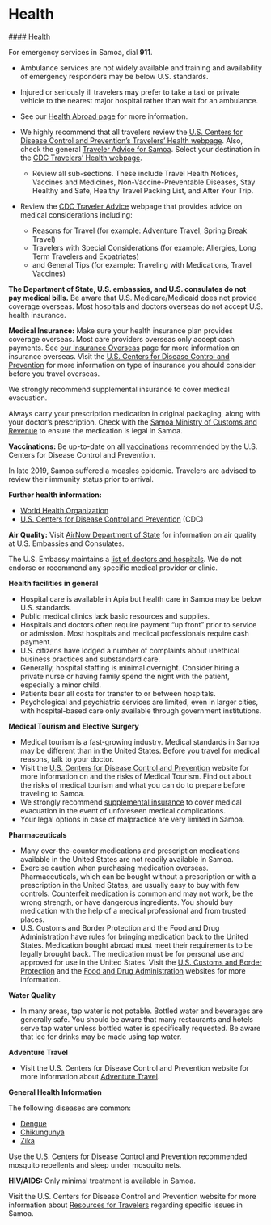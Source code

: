 # Health

[#### Health](javascript:void(0); "Health")

For emergency services in Samoa, dial **911**.

* Ambulance services are not widely available and training and availability of emergency responders may be below U.S. standards.
* Injured or seriously ill travelers may prefer to take a taxi or private vehicle to the nearest major hospital rather than wait for an ambulance.
* See our [Health Abroad page](https://travel.state.gov/content/travel/en/international-travel/before-you-go/your-health-abroad.html) for more information.
* We highly recommend that all travelers review the [U.S. Centers for Disease Control and Prevention’s Travelers’ Health webpage](https://wwwnc.cdc.gov/travel/). Also, check the general [Traveler Advice for Samoa](https://wwwnc.cdc.gov/travel/destinations/traveler/none/samoa?s_cid=ncezid-dgmq-travel-single-001). Select your destination in the [CDC Travelers’ Health webpage](https://wwwnc.cdc.gov/travel/).
  + Review all sub-sections. These include Travel Health Notices, Vaccines and Medicines, Non-Vaccine-Preventable Diseases, Stay Healthy and Safe, Healthy Travel Packing List, and After Your Trip.

* Review the [CDC Traveler Advice](https://wwwnc.cdc.gov/travel) webpage that provides advice on medical considerations including:
  + Reasons for Travel (for example: Adventure Travel, Spring Break Travel)
  + Travelers with Special Considerations (for example: Allergies, Long Term Travelers and Expatriates)
  + and General Tips (for example: Traveling with Medications, Travel Vaccines)

**The Department of State, U.S. embassies, and U.S. consulates do not pay medical bills.** Be aware that U.S. Medicare/Medicaid does not provide coverage overseas. Most hospitals and doctors overseas do not accept U.S. health insurance.

**Medical Insurance:** Make sure your health insurance plan provides coverage overseas. Most care providers overseas only accept cash payments. See [our Insurance Overseas](https://travel.state.gov/content/travel/en/international-travel/before-you-go/your-health-abroad/Insurance_Coverage_Overseas.html) page for more information on insurance overseas. Visit the [U.S. Centers for Disease Control and Prevention](https://wwwnc.cdc.gov/travel/page/insurance) for more information on type of insurance you should consider before you travel overseas.

We strongly recommend supplemental insurance to cover medical evacuation.

Always carry your prescription medication in original packaging, along with your doctor’s prescription. Check with the [Samoa Ministry of Customs and Revenue](https://www.revenue.gov.ws/customs-procedures/) to ensure the medication is legal in Samoa.

**Vaccinations:** Be up-to-date on all [vaccinations](https://wwwnc.cdc.gov/travel/destinations/list) recommended by the U.S. Centers for Disease Control and Prevention.

In late 2019, Samoa suffered a measles epidemic. Travelers are advised to review their immunity status prior to arrival.

**Further health information:**

* [World Health Organization](https://www.who.int/countries)
* [U.S. Centers for Disease Control and Prevention](https://wwwnc.cdc.gov/travel/) (CDC)

**Air Quality:** Visit [AirNow Department of State](https://www.airnow.gov/international/us-embassies-and-consulates/) for information on air quality at U.S. Embassies and Consulates.

The U.S. Embassy maintains a [list of doctors and hospitals](https://ws.usembassy.gov/medical-assistance/). We do not endorse or recommend any specific medical provider or clinic.

**Health facilities in general**

* Hospital care is available in Apia but health care in Samoa may be below U.S. standards.
* Public medical clinics lack basic resources and supplies.
* Hospitals and doctors often require payment “up front” prior to service or admission. Most hospitals and medical professionals require cash payment.
* U.S. citizens have lodged a number of complaints about unethical business practices and substandard care.
* Generally, hospital staffing is minimal overnight. Consider hiring a private nurse or having family spend the night with the patient, especially a minor child.
* Patients bear all costs for transfer to or between hospitals.
* Psychological and psychiatric services are limited, even in larger cities, with hospital-based care only available through government institutions.

**Medical Tourism and Elective Surgery**

* Medical tourism is a fast-growing industry. Medical standards in Samoa may be different than in the United States. Before you travel for medical reasons, talk to your doctor.
* Visit the [U.S. Centers for Disease Control and Prevention](https://wwwnc.cdc.gov/travel/page/medical-tourism) website for more information on and the risks of Medical Tourism. Find out about the risks of medical tourism and what you can do to prepare before traveling to Samoa.
* We strongly recommend [supplemental insurance](https://travel.state.gov/content/travel/en/international-travel/before-you-go/your-health-abroad/Insurance_Coverage_Overseas.html) to cover medical evacuation in the event of unforeseen medical complications.
* Your legal options in case of malpractice are very limited in Samoa.

**Pharmaceuticals**

* Many over-the-counter medications and prescription medications available in the United States are not readily available in Samoa.
* Exercise caution when purchasing medication overseas. Pharmaceuticals, which can be bought without a prescription or with a prescription in the United States, are usually easy to buy with few controls. Counterfeit medication is common and may not work, be the wrong strength, or have dangerous ingredients. You should buy medication with the help of a medical professional and from trusted places.
* U.S. Customs and Border Protection and the Food and Drug Administration have rules for bringing medication back to the United States. Medication bought abroad must meet their requirements to be legally brought back. The medication must be for personal use and approved for use in the United States. Visit the [U.S. Customs and Border Protection](https://www.cbp.gov/travel/us-citizens/know-before-you-go/prohibited-and-restricted-items) and the [Food and Drug Administration](https://www.fda.gov/international-programs/imports-and-exports) websites for more information.

**Water Quality**

* In many areas, tap water is not potable. Bottled water and beverages are generally safe. You should be aware that many restaurants and hotels serve tap water unless bottled water is specifically requested. Be aware that ice for drinks may be made using tap water.

**Adventure Travel**

* Visit the U.S. Centers for Disease Control and Prevention website for more information about [Adventure Travel](https://wwwnc.cdc.gov/travel/page/adventure).

**General Health Information**

The following diseases are common:

* [Dengue](https://www.cdc.gov/dengue/index.html)
* [Chikungunya](https://www.cdc.gov/chikungunya/about/index.html)
* [Zika](https://www.cdc.gov/zika/travel/index.html)

Use the U.S. Centers for Disease Control and Prevention recommended mosquito repellents and sleep under mosquito nets.

**HIV/AIDS:** Only minimal treatment is available in Samoa.

Visit the U.S. Centers for Disease Control and Prevention website for more information about [Resources for Travelers](https://wwwnc.cdc.gov/travel/page/traveler-information-center) regarding specific issues in Samoa.
